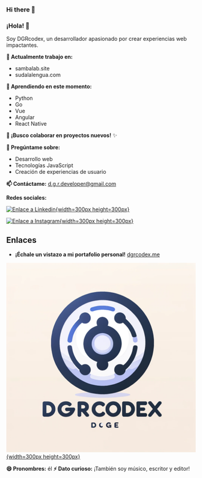 ### Hi there 👋

<!--
**DGRcodex/dgrcodex** is a ✨ _special_ ✨ repository because its `README.md` (this file) appears on your GitHub profile.

Here are some ideas to get you started:

- 🔭 I’m currently working on sambalab.site and sudalalengua.com
- 🌱 I’m currently learning python, go, vue, angular, and react native.
- 👯 I’m looking to collaborate on 
- 🤔 I’m looking for help with ...
- 💬 Ask me about ...
- 📫 How to reach me: on my personal email: d.g.r.developer@gmai.com 
[![Enlace a Linkedin](https://cdn.jsdelivr.net/npm/simple-icons@latest/icons/linkedin.svg)](https://www.linkedin.com/in/dgrcodex)
[![Enlace a Instagram](https://cdn.jsdelivr.net/npm/simple-icons@latest/icons/instagram.svg)](https://www.instagram.com/d.g.r.codex)
## Enlaces

* [Mi portfolio personal](https://dgrcodex.me)
![Mi imagen](https://raw.githubusercontent.com/DGRcodex/dgrcodex/main/dgrcodexlogo9.webp)](https://dgrcodex.me)



- 😄 Pronouns: he
- ⚡ Fun fact: I am also a musician, writer and editor.
-->


### **¡Hola! 👋**

Soy DGRcodex, un desarrollador apasionado por crear experiencias web impactantes.

**🔭 Actualmente trabajo en:**

* sambalab.site 
* sudalalengua.com

**🌱 Aprendiendo en este momento:**

* Python
* Go
* Vue
* Angular
* React Native

**👯 ¡Busco colaborar en proyectos nuevos!** ✨

**💬 Pregúntame sobre:**

* Desarrollo web
* Tecnologías JavaScript 
* Creación de experiencias de usuario

**📫 Contáctame:** d.g.r.developer@gmail.com 

**Redes sociales:**

[![Enlace a Linkedin](https://cdn.jsdelivr.net/npm/simple-icons@latest/icons/linkedin.svg){width=300px height=300px}](https://www.linkedin.com/in/dgrcodex)

[![Enlace a Instagram](https://cdn.jsdelivr.net/npm/simple-icons@latest/icons/instagram.svg){width=300px height=300px}](https://www.instagram.com/d.g.r.codex)

## **Enlaces**

* **¡Échale un vistazo a mi portafolio personal!** [dgrcodex.me](https://dgrcodex.me)

[![Mi imagen](https://raw.githubusercontent.com/DGRcodex/dgrcodex/main/dgrcodexlogo9.webp){width=300px height=300px}](https://dgrcodex.me)


**😄 Pronombres:** él
**⚡ Dato curioso:** ¡También soy músico, escritor y editor! 
